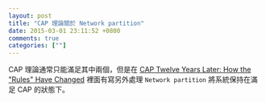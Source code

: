 ```yaml
---
layout: post
title: "CAP 理論關於 Network partition"
date: 2015-03-01 23:11:52 +0800
comments: true
categories: [""]
---
```



<!-- more -->

CAP 理論通常只能滿足其中兩個，但是在 [CAP Twelve Years Later: How the "Rules" Have Changed] 裡面有寫另外處理 `Network partition`
將系統保持在滿足 CAP 的狀態下。


[CAP Twelve Years Later: How the "Rules" Have Changed]:http://ieeexplore.ieee.org/xpl/login.jsp?tp=&arnumber=6133253&url=http%3A%2F%2Fieeexplore.ieee.org%2Fxpls%2Fabs_all.jsp%3Farnumber%3D6133253